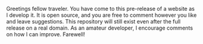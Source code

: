Greetings fellow traveler.
You have come to this pre-release of a website as I develop it. It is open source, and you are free to comment however you like and leave suggestions. This repository will still exist even after the full release on a real domain. As an amateur developer, I encourage comments on how I can improve. Farewell!
